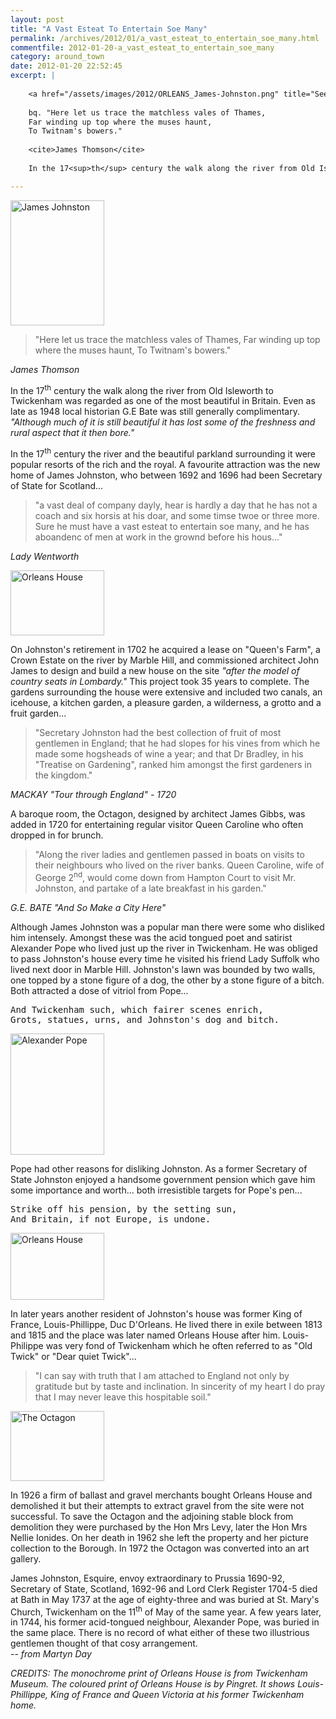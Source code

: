 ```yaml
---
layout: post
title: "A Vast Esteat To Entertain Soe Many"
permalink: /archives/2012/01/a_vast_esteat_to_entertain_soe_many.html
commentfile: 2012-01-20-a_vast_esteat_to_entertain_soe_many
category: around_town
date: 2012-01-20 22:52:45
excerpt: |
    
    <a href="/assets/images/2012/ORLEANS_James-Johnston.png" title="See larger version of - James Johnston"><img src="/assets/images/2012/ORLEANS_James-Johnston_thumb.png" width="150" height="200" alt="James Johnston" class="right" /></a>
    
    bq. "Here let us trace the matchless vales of Thames,
    Far winding up top where the muses haunt,
    To Twitnam's bowers."
    
    <cite>James Thomson</cite>
    
    In the 17<sup>th</sup> century the walk along the river from Old Isleworth to Twickenham was regarded as one of the most beautiful in Britain. Even as late as 1948 local historian G.E Bate was still generally complimentary. _"Although much of it is still beautiful it has lost some of the freshness and rural aspect that it then bore."_

---
```


<a href="/assets/images/2012/ORLEANS_James-Johnston.png" title="See larger version of - James Johnston"><img src="/assets/images/2012/ORLEANS_James-Johnston_thumb.png" width="150" height="200" alt="James Johnston" class="right" /></a>

> "Here let us trace the matchless vales of Thames,
> Far winding up top where the muses haunt,
> To Twitnam's bowers."

<cite>James Thomson</cite>

In the 17<sup>th</sup> century the walk along the river from Old Isleworth to Twickenham was regarded as one of the most beautiful in Britain. Even as late as 1948 local historian G.E Bate was still generally complimentary. *"Although much of it is still beautiful it has lost some of the freshness and rural aspect that it then bore."*

In the 17<sup>th</sup> century the river and the beautiful parkland surrounding it were popular resorts of the rich and the royal. A favourite attraction was the new home of James Johnston, who between 1692 and 1696 had been Secretary of State for Scotland...

> "a vast deal of company dayly, hear is hardly a day that he has not a coach and six horsis at his doar, and some timse twoe or three more. Sure he must have a vast esteat to entertain soe many, and he has aboandenc of men at work in the grownd before his hous..."

<cite>Lady Wentworth</cite>

<a href="/assets/images/2012/ORLEANS_Orleans-House.jpg" title="See larger version of -  Orleans House"><img src="/assets/images/2012/ORLEANS_Orleans-House_thumb.jpg" width="150" height="104" alt=" Orleans House" class="photo right" /></a>

On Johnston's retirement in 1702 he acquired a lease on "Queen's Farm", a Crown Estate on the river by Marble Hill, and commissioned architect John James to design and build a new house on the site *"after the model of country seats in Lombardy."* This project took 35 years to complete. The gardens surrounding the house were extensive and included two canals, an icehouse, a kitchen garden, a pleasure garden, a wilderness, a grotto and a fruit garden...

> "Secretary Johnston had the best collection of fruit of most gentlemen in England; that he had slopes for his vines from which he made some hogsheads of wine a year; and that Dr Bradley, in his "Treatise on Gardening", ranked him amongst the first gardeners in the kingdom."

<cite>MACKAY "Tour through England" - 1720</cite>

A baroque room, the Octagon, designed by architect James Gibbs, was added in 1720 for entertaining regular visitor Queen Caroline who often dropped in for brunch.

> "Along the river ladies and gentlemen passed in boats on visits to their neighbours who lived on the river banks. Queen Caroline, wife of George 2<sup>nd</sup>, would come down from Hampton Court to visit Mr. Johnston, and partake of a late breakfast in his garden."

<cite>G.E. BATE "And So Make a City Here"</cite>

Although James Johnston was a popular man there were some who disliked him intensely. Amongst these was the acid tongued poet and satirist Alexander Pope who lived just up the river in Twickenham. He was obliged to pass Johnston's house every time he visited his friend Lady Suffolk who lived next door in Marble Hill. Johnston's lawn was bounded by two walls, one topped by a stone figure of a dog, the other by a stone figure of a bitch. Both attracted a dose of vitriol from Pope...

<pre markdown="1" class="poem">
And Twickenham such, which fairer scenes enrich,
Grots, statues, urns, and Johnston's dog and bitch.
</pre>

<a href="/assets/images/2012/ORLEANS_pope-alexander.jpg" title="See larger version of - Alexander Pope"><img src="/assets/images/2012/ORLEANS_pope-alexander_thumb.jpg" width="150" height="194" alt="Alexander Pope" class="photo right" /></a>

Pope had other reasons for disliking Johnston. As a former Secretary of State Johnston enjoyed a handsome government pension which gave him some importance and worth... both irresistible targets for Pope's pen...

<pre markdown="1" class="poem">
Strike off his pension, by the setting sun,
And Britain, if not Europe, is undone.
</pre>

<a href="/assets/images/2012/ORLEANS_OrleansHouse.jpg" title="See larger version of - Orleans House"><img src="/assets/images/2012/ORLEANS_OrleansHouse_thumb.jpg" width="150" height="107" alt="Orleans House" class="photo right" /></a>

In later years another resident of Johnston's house was former King of France, Louis-Phillippe, Duc D'Orleans. He lived there in exile between 1813 and 1815 and the place was later named Orleans House after him. Louis-Philippe was very fond of Twickenham which he often referred to as "Old Twick" or "Dear quiet Twick"...

> "I can say with truth that I am attached to England not only by gratitude but by taste and inclination. In sincerity of my heart I do pray that I may never leave this hospitable soil."

<a href="/assets/images/2012/ORLEANS_The-Octagon.jpg" title="See larger version of -  The Octagon"><img src="/assets/images/2012/ORLEANS_The-Octagon_thumb.jpg" width="150" height="112" alt=" The Octagon" class="photo right" /></a>

In 1926 a firm of ballast and gravel merchants bought Orleans House and demolished it but their attempts to extract gravel from the site were not successful. To save the Octagon and the adjoining stable block from demolition they were purchased by the Hon Mrs Levy, later the Hon Mrs Nellie Ionides. On her death in 1962 she left the property and her picture collection to the Borough. In 1972 the Octagon was converted into an art gallery.

<div markdown="1" class="box">
James Johnston, Esquire, envoy extraordinary to Prussia 1690-92, Secretary of State, Scotland, 1692-96 and Lord Clerk Register 1704-5 died at Bath in May 1737 at the age of eighty-three and was buried at St. Mary's Church, Twickenham on the 11<sup>th</sup> of May of the same year. A few years later, in 1744, his former acid-tongued neighbour, Alexander Pope, was buried in the same place. There is no record of what either of these two illustrious gentlemen thought of that cosy arrangement.

</div>
<cite>-- from Martyn Day</cite>

<em>CREDITS: The monochrome print of Orleans House is from Twickenham Museum. The coloured print of Orleans House is by Pingret. It shows Louis-Phillippe, King of France and Queen Victoria at his former Twickenham home.</em>
